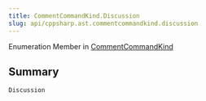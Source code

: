 ```yaml
---
title: CommentCommandKind.Discussion
slug: api/cppsharp.ast.commentcommandkind.discussion
---
```

Enumeration Member in [CommentCommandKind](/api/cppsharp/ast/commentcommandkind)

## Summary



```csharp
Discussion
```

